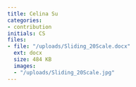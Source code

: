 ```yaml
---
title: Celina Su
categories:
- contribution
initials: CS
files:
- file: "/uploads/Sliding_20Scale.docx"
  ext: docx
  size: 484 KB
  images:
  - "/uploads/Sliding_20Scale.jpg"
---
```


